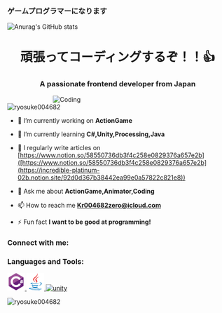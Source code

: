 ### ゲームプログラマーになります
![Anurag's GitHub stats](https://github-readme-stats.vercel.app/api?username=Ryosuke004682&show_icons=true&theme=radical)

<!--
**Ryosuke004682/Ryosuke004682** is a ✨ _special_ ✨ repository because its `README.md` (this file) appears on your GitHub profile.

Here are some ideas to get you started:

- 🔭 I’m currently working on ...
- 🌱 I’m currently learning ...
- 👯 I’m looking to collaborate on ...
- 🤔 I’m looking for help with ...
- 💬 Ask me about ...
- 📫 How to reach me: ...
- 😄 Pronouns: ...
- ⚡ Fun fact: ...
-->
<h1 align="center">頑張ってコーディングするぞ！！👍</h1>
<h3 align="center">A passionate frontend developer from Japan</h3>
<img align="right" alt="Coding" width="400" src="https://www.gamespark.jp/imgs/p/XDbCbghKzVCeRs9WXItNCQoLUAcGBQQDAgEA/125158.jpg?zoom=spacing">

<p align="left"> <img src="https://komarev.com/ghpvc/?username=ryosuke004682&label=Profile%20views&color=0e75b6&style=flat" alt="ryosuke004682" /> </p>

- 🔭 I’m currently working on **ActionGame**

- 🌱 I’m currently learning **C#,Unity,Processing,Java**

- 📝 I regularly write articles on [https://www.notion.so/58550736db3f4c258e0829376a657e2b]([https://www.notion.so/58550736db3f4c258e0829376a657e2b](https://incredible-platinum-02b.notion.site/92d0d367b38442ea99e0a57822c821e8))

- 💬 Ask me about **ActionGame,Animator,Coding**

- 📫 How to reach me **Kr004682zero@icloud.com**

- ⚡ Fun fact **I want to be good at programming!**

<h3 align="left">Connect with me:</h3>
<p align="left">
</p>

<h3 align="left">Languages and Tools:</h3>
<p align="left"> <a href="https://www.w3schools.com/cs/" target="_blank" rel="noreferrer"> <img src="https://raw.githubusercontent.com/devicons/devicon/master/icons/csharp/csharp-original.svg" alt="csharp" width="40" height="40"/> </a> <a href="https://www.java.com" target="_blank" rel="noreferrer"> <img src="https://raw.githubusercontent.com/devicons/devicon/master/icons/java/java-original.svg" alt="java" width="40" height="40"/> </a> <a href="https://unity.com/" target="_blank" rel="noreferrer"> <img src="https://www.vectorlogo.zone/logos/unity3d/unity3d-icon.svg" alt="unity" width="40" height="40"/> </a> </p>

<p><img align="left" src="https://github-readme-stats.vercel.app/api/top-langs?username=ryosuke004682&show_icons=true&locale=en&layout=compact" alt="ryosuke004682" /></p>

